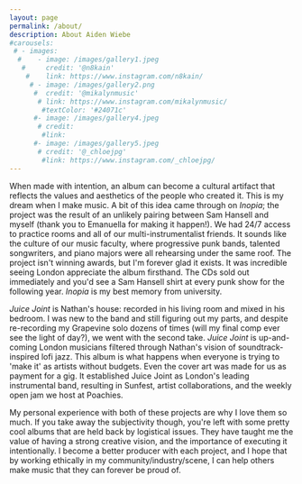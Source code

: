 ```yaml
---
layout: page
permalink: /about/
description: About Aiden Wiebe
#carousels:
 # - images:
  #    - image: /images/gallery1.jpeg
   #     credit: '@n8kain'
    #    link: https://www.instagram.com/n8kain/
     # - image: /images/gallery2.png
      #  credit: '@mikalynmusic'
       # link: https://www.instagram.com/mikalynmusic/
        #textColor: '#24071c'
      #- image: /images/gallery4.jpeg
       # credit: 
        #link: 
      #- image: /images/gallery5.jpeg
       # credit: '@_chloejpg'
        #link: https://www.instagram.com/_chloejpg/
---
```

When made with intention, an album can become a cultural artifact that reflects the values and aesthetics of the people who created it.  This is my dream when I make music.  A bit of this idea came through on *Inopia*; the project was the result of an unlikely pairing between Sam Hansell and myself (thank you to Emanuella for making it happen!).  We had 24/7 access to practice rooms and all of our multi-instrumentalist friends.  It sounds like the culture of our music faculty, where progressive punk bands, talented songwriters, and piano majors were all rehearsing under the same roof.  The project isn't winning awards, but I'm forever glad it exists.  It was incredible seeing London appreciate the album firsthand.  The CDs sold out immediately and you'd see a Sam Hansell shirt at every punk show for the following year.  *Inopia* is my best memory from university.  

*Juice Joint* is Nathan's house: recorded in his living room and mixed in his bedroom.  I was new to the band and still figuring out my parts, and despite re-recording my Grapevine solo dozens of times (will my final comp ever see the light of day?), we went with the second take.  *Juice Joint* is up-and-coming London musicians filtered through Nathan's vision of soundtrack-inspired lofi jazz.  This album is what happens when everyone is trying to 'make it' as artists without budgets.  Even the cover art was made for us as payment for a gig.  It established Juice Joint as London's leading instrumental band, resulting in Sunfest, artist collaborations, and the weekly open jam we host at Poachies.  

My personal experience with both of these projects are why I love them so much.  If you take away the subjectivity though, you're left with some pretty cool albums that are held back by logistical issues.  They have taught me the value of having a strong creative vision, and the importance of executing it intentionally.  I become a better producer with each project, and I hope that by working ethically in my community/industry/scene, I can help others make music that they can forever be proud of.  
